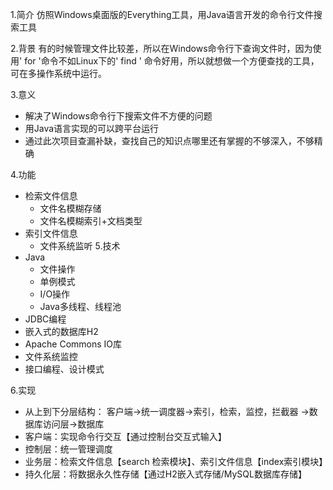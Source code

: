 1.简介
仿照Windows桌面版的Everything工具，用Java语言开发的命令行文件搜索工具

2.背景
有的时候管理文件比较差，所以在Windows命令行下查询文件时，因为使用' for '命令不如Linux下的' find '
命令好用，所以就想做一个方便查找的工具，可在多操作系统中运行。

3.意义
+ 解决了Windows命令行下搜索文件不方便的问题
+ 用Java语言实现的可以跨平台运行
+ 通过此次项目查漏补缺，查找自己的知识点哪里还有掌握的不够深入，不够精确

4.功能
+ 检索文件信息
   + 文件名模糊存储
   + 文件名模糊索引+文档类型
+ 索引文件信息
   + 文件系统监听
5.技术
+ Java
   + 文件操作
   + 单例模式
   + I/O操作
   + Java多线程、线程池
+ JDBC编程
+ 嵌入式的数据库H2
+ Apache Commons IO库
+ 文件系统监控
+ 接口编程、设计模式

6.实现
+ 从上到下分层结构： 客户端->统一调度器->索引，检索，监控，拦截器
->数据库访问层->数据库
+ 客户端：实现命令行交互【通过控制台交互式输入】
+ 控制层：统一管理调度
+ 业务层：检索文件信息【search 检索模块】、索引文件信息【index索引模块】
+ 持久化层：将数据永久性存储【通过H2嵌入式存储/MySQL数据库存储】 
